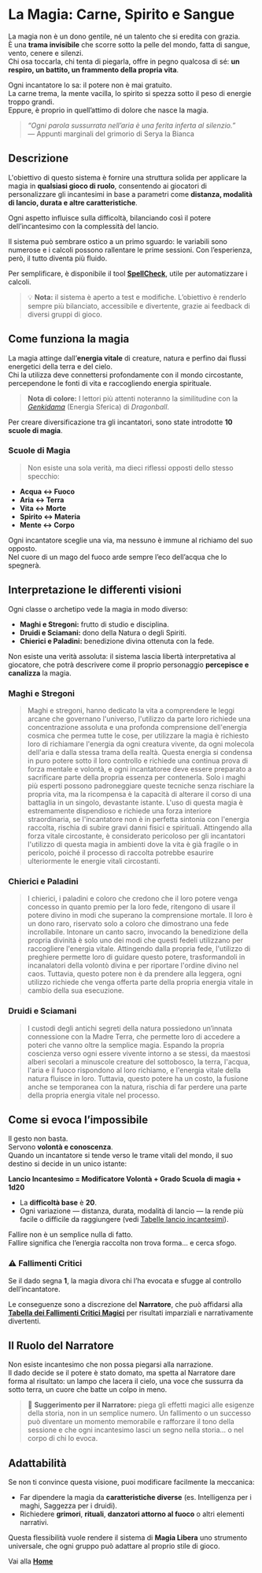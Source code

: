 # La Magia: Carne, Spirito e Sangue

La magia non è un dono gentile, né un talento che si eredita con grazia.  
È una **trama invisibile** che scorre sotto la pelle del mondo, fatta di sangue, vento, cenere e silenzi.  
Chi osa toccarla, chi tenta di piegarla, offre in pegno qualcosa di sé: **un respiro, un battito, un frammento della propria vita**.

Ogni incantatore lo sa: il potere non è mai gratuito.  
La carne trema, la mente vacilla, lo spirito si spezza sotto il peso di energie troppo grandi.  
Eppure, è proprio in quell’attimo di dolore che nasce la magia.

> *“Ogni parola sussurrata nell’aria è una ferita inferta al silenzio.”*  
> — Appunti marginali del grimorio di Serya la Bianca


## Descrizione

L'obiettivo di questo sistema è fornire una struttura solida per applicare la magia in **qualsiasi gioco di ruolo**, consentendo ai giocatori di personalizzare gli incantesimi in base a parametri come **distanza, modalità di lancio, durata e altre caratteristiche**.  

Ogni aspetto influisce sulla difficoltà, bilanciando così il potere dell’incantesimo con la complessità del lancio.  

Il sistema può sembrare ostico a un primo sguardo: le variabili sono numerose e i calcoli possono rallentare le prime sessioni. Con l’esperienza, però, il tutto diventa più fluido.  

Per semplificare, è disponibile il tool **[SpellCheck](https://crypticsentinel.github.io/Open-Source-GDR/Magia%20Libera/SpellCheck/)**, utile per automatizzare i calcoli.

> 💡 **Nota:** il sistema è aperto a test e modifiche. L’obiettivo è renderlo sempre più bilanciato, accessibile e divertente, grazie ai feedback di diversi gruppi di gioco.


## Come funziona la magia

La magia attinge dall’**energia vitale** di creature, natura e perfino dai flussi energetici della terra e del cielo.  
Chi la utilizza deve connettersi profondamente con il mondo circostante, percependone le fonti di vita e raccogliendo energia spirituale.

> **Nota di colore:** I lettori più attenti noteranno la similitudine con la *[Genkidama](https://it.wikipedia.org/wiki/Tecniche_di_Dragon_Ball#:~:text=la%20neutralizzer%C3%A0%20facilmente.-,Sfera%20dell%27energia%20spirituale,-%5Bmodifica%20%7C)* (Energia Sferica) di *Dragonball*.

Per creare diversificazione tra gli incantatori, sono state introdotte **10 scuole di magia**.  

### Scuole di Magia
> Non esiste una sola verità, ma dieci riflessi opposti dello stesso specchio:

- **Acqua ↔ Fuoco**  
- **Aria ↔ Terra**  
- **Vita ↔ Morte**  
- **Spirito ↔ Materia**  
- **Mente ↔ Corpo**

Ogni incantatore sceglie una via, ma nessuno è immune al richiamo del suo opposto.  
Nel cuore di un mago del fuoco arde sempre l’eco dell’acqua che lo spegnerà. 

## Interpretazione le differenti visioni
Ogni classe o archetipo vede la magia in modo diverso:

- **Maghi e Stregoni:** frutto di studio e disciplina.  
- **Druidi e Sciamani:** dono della Natura o degli Spiriti.  
- **Chierici e Paladini:** benedizione divina ottenuta con la fede.

Non esiste una verità assoluta: il sistema lascia libertà interpretativa al giocatore, che potrà descrivere come il proprio personaggio **percepisce e canalizza** la magia.

### Maghi e Stregoni
> Maghi e stregoni, hanno dedicato la vita a comprendere le leggi arcane che governano l'universo, l'utilizzo da parte loro richiede una concentrazione assoluta e una profonda comprensione dell'energia cosmica che permea tutte le cose, per utilizzare la magia è richiesto loro di richiamare l'energia da ogni creatura vivente, da ogni molecola dell'aria e dalla stessa trama della realtà. Questa energia si condensa in puro potere sotto il loro controllo e richiede una continua prova di forza mentale e volontà, e ogni incantatoree deve essere preparato a sacrificare parte della propria essenza per contenerla. Solo i maghi più esperti possono padroneggiare queste tecniche senza rischiare la propria vita, ma la ricompensa è la capacità di alterare il corso di una battaglia in un singolo, devastante istante. L'uso di questa magia è estremamente dispendioso e richiede una forza interiore straordinaria, se l'incantatore non è in perfetta sintonia con l'energia raccolta, rischia di subire gravi danni fisici e spirituali.
Attingendo alla forza vitale circostante, è considerato pericoloso per gli incantatori l'utilizzo di questa magia in ambienti dove la vita è già fragile o in pericolo, poiché il processo di raccolta potrebbe esaurire ulteriormente le energie vitali circostanti.

### Chierici e Paladini
> I chierici, i paladini e coloro che credono che il loro potere venga concesso in quanto premio per la loro fede, ritengono di usare il potere divino in modi che superano la comprensione mortale. Il loro è un dono raro, riservato solo a coloro che dimostrano una fede incrollabile. Intonare un canto sacro, invocando la benedizione della propria divinità è solo uno dei modi che questi fedeli utilizzano per raccogliere l'energia vitale.
Attingendo dalla propria fede, l'utilizzo di preghiere permette loro di guidare questo potere, trasformandoli in incanalatori della volontò divina e per riportare l'ordine divino nel caos. Tuttavia, questo potere non è da prendere alla leggera, ogni utilizzo richiede che venga offerta parte della propria energia vitale in cambio della sua esecuzione.

### Druidi e Sciamani
> I custodi degli antichi segreti della natura possiedono un’innata connessione con la Madre Terra, che permette loro di accedere a poteri che vanno oltre la semplice magia. Espando la propria coscienza verso ogni essere vivente intorno a se stessi, da maestosi alberi secolari a minuscole creature del sottobosco, la terra, l'acqua, l'aria e il fuoco rispondono al loro richiamo, e l'energia vitale della natura fluisce in loro.
Tuttavia, questo potere ha un costo, la fusione anche se temporanea con la natura, rischia di far perdere una parte della propria energia vitale nel processo.

## Come si evoca l’impossibile

Il gesto non basta.  
Servono **volontà e conoscenza**.  
Quando un incantatore si tende verso le trame vitali del mondo, il suo destino si decide in un unico istante:

**Lancio Incantesimo = Modificatore Volontà + Grado Scuola di magia + 1d20**

- La **difficoltà base** è **20**.  
- Ogni variazione — distanza, durata, modalità di lancio — la rende più facile o difficile da raggiungere (vedi [Tabelle lancio incantesimi](https://crypticsentinel.github.io/Open-Source-GDR/Magia%20Libera/12%20-%20Tabelle%20lancio%20incantesimi)).

Fallire non è un semplice nulla di fatto.  
Fallire significa che l’energia raccolta non trova forma… e cerca sfogo. 


### ⚠️ Fallimenti Critici
Se il dado segna **1**, la magia divora chi l’ha evocata e sfugge al controllo dell’incantatore.  

Le conseguenze sono a discrezione del **Narratore**, che può affidarsi alla **[Tabella dei Fallimenti Critici Magici](https://crypticsentinel.github.io/Open-Source-GDR/Magia%20Libera/16%20-%20Fallimenti%20Critici%20Magici)** per risultati imparziali e narrativamente divertenti.


## Il Ruolo del Narratore

Non esiste incantesimo che non possa piegarsi alla narrazione.  
Il dado decide se il potere è stato domato, ma spetta al Narratore dare forma al risultato: un lampo che lacera il cielo, una voce che sussurra da sotto terra, un cuore che batte un colpo in meno.  

> 📖 **Suggerimento per il Narratore:** piega gli effetti magici alle esigenze della storia, non in un semplice numero.  Un fallimento o un successo può diventare un momento memorabile e rafforzare il tono della sessione e che ogni incantesimo lasci un segno nella storia… o nel corpo di chi lo evoca.


## Adattabilità

Se non ti convince questa visione, puoi modificare facilmente la meccanica:  
- Far dipendere la magia da **caratteristiche diverse** (es. Intelligenza per i maghi, Saggezza per i druidi).  
- Richiedere **grimori**, **rituali**, **danzatori attorno al fuoco** o altri elementi narrativi.  

Questa flessibilità vuole rendere il sistema di **Magia Libera** uno strumento universale, che ogni gruppo può adattare al proprio stile di gioco.

Vai alla [**Home**](https://crypticsentinel.github.io/Open-Source-GDR/)
